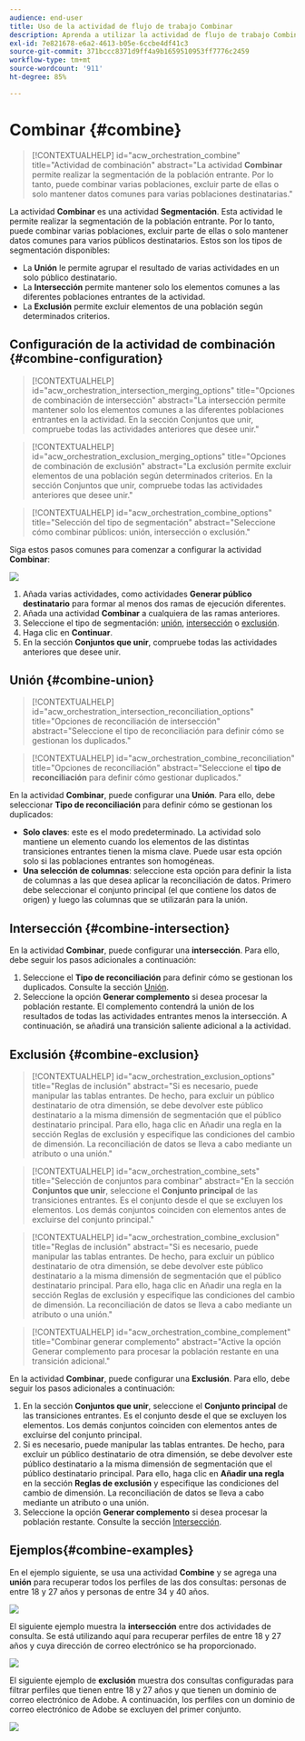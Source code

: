 ```yaml
---
audience: end-user
title: Uso de la actividad de flujo de trabajo Combinar
description: Aprenda a utilizar la actividad de flujo de trabajo Combinar
exl-id: 7e821678-e6a2-4613-b05e-6ccbe4df41c3
source-git-commit: 371bccc8371d9ff4a9b1659510953ff7776c2459
workflow-type: tm+mt
source-wordcount: '911'
ht-degree: 85%

---
```


# Combinar {#combine}

>[!CONTEXTUALHELP]
>id="acw_orchestration_combine"
>title="Actividad de combinación"
>abstract="La actividad **Combinar** permite realizar la segmentación de la población entrante. Por lo tanto, puede combinar varias poblaciones, excluir parte de ellas o solo mantener datos comunes para varias poblaciones destinatarias."

La actividad **Combinar** es una actividad **Segmentación**. Esta actividad le permite realizar la segmentación de la población entrante. Por lo tanto, puede combinar varias poblaciones, excluir parte de ellas o solo mantener datos comunes para varios públicos destinatarios. Estos son los tipos de segmentación disponibles:

<!--
The **Combine** activity can be placed after any other activity, but not at the beginning of the workflow. Any activity can be placed after the **Combine**.
-->

* La **Unión** le permite agrupar el resultado de varias actividades en un solo público destinatario.
* La **Intersección** permite mantener solo los elementos comunes a las diferentes poblaciones entrantes de la actividad.
* La **Exclusión** permite excluir elementos de una población según determinados criterios.

## Configuración de la actividad de combinación {#combine-configuration}

>[!CONTEXTUALHELP]
>id="acw_orchestration_intersection_merging_options"
>title="Opciones de combinación de intersección"
>abstract="La intersección permite mantener solo los elementos comunes a las diferentes poblaciones entrantes en la actividad. En la sección Conjuntos que unir, compruebe todas las actividades anteriores que desee unir."

>[!CONTEXTUALHELP]
>id="acw_orchestration_exclusion_merging_options"
>title="Opciones de combinación de exclusión"
>abstract="La exclusión permite excluir elementos de una población según determinados criterios. En la sección Conjuntos que unir, compruebe todas las actividades anteriores que desee unir."

>[!CONTEXTUALHELP]
>id="acw_orchestration_combine_options"
>title="Selección del tipo de segmentación"
>abstract="Seleccione cómo combinar públicos: unión, intersección o exclusión."

Siga estos pasos comunes para comenzar a configurar la actividad **Combinar**:

![](../assets/workflow-combine.png)

1. Añada varias actividades, como actividades **Generar público destinatario** para formar al menos dos ramas de ejecución diferentes.
1. Añada una actividad **Combinar** a cualquiera de las ramas anteriores.
1. Seleccione el tipo de segmentación: [unión](#union), [intersección](#intersection) o [exclusión](#exclusion).
1. Haga clic en **Continuar**.
1. En la sección **Conjuntos que unir**, compruebe todas las actividades anteriores que desee unir.

## Unión {#combine-union}

>[!CONTEXTUALHELP]
>id="acw_orchestration_intersection_reconciliation_options"
>title="Opciones de reconciliación de intersección"
>abstract="Seleccione el tipo de reconciliación para definir cómo se gestionan los duplicados."

>[!CONTEXTUALHELP]
>id="acw_orchestration_combine_reconciliation"
>title="Opciones de reconciliación"
>abstract="Seleccione el **tipo de reconciliación** para definir cómo gestionar duplicados."

En la actividad **Combinar**, puede configurar una **Unión**. Para ello, debe seleccionar **Tipo de reconciliación** para definir cómo se gestionan los duplicados:

* **Solo claves**: este es el modo predeterminado. La actividad solo mantiene un elemento cuando los elementos de las distintas transiciones entrantes tienen la misma clave. Puede usar esta opción solo si las poblaciones entrantes son homogéneas.
* **Una selección de columnas**: seleccione esta opción para definir la lista de columnas a las que desea aplicar la reconciliación de datos. Primero debe seleccionar el conjunto principal (el que contiene los datos de origen) y luego las columnas que se utilizarán para la unión.

## Intersección {#combine-intersection}

En la actividad **Combinar**, puede configurar una **intersección**. Para ello, debe seguir los pasos adicionales a continuación:

1. Seleccione el **Tipo de reconciliación** para definir cómo se gestionan los duplicados. Consulte la sección [Unión](#union).
1. Seleccione la opción **Generar complemento** si desea procesar la población restante. El complemento contendrá la unión de los resultados de todas las actividades entrantes menos la intersección. A continuación, se añadirá una transición saliente adicional a la actividad.

## Exclusión  {#combine-exclusion}

>[!CONTEXTUALHELP]
>id="acw_orchestration_exclusion_options"
>title="Reglas de inclusión"
>abstract="Si es necesario, puede manipular las tablas entrantes. De hecho, para excluir un público destinatario de otra dimensión, se debe devolver este público destinatario a la misma dimensión de segmentación que el público destinatario principal. Para ello, haga clic en Añadir una regla en la sección Reglas de exclusión y especifique las condiciones del cambio de dimensión. La reconciliación de datos se lleva a cabo mediante un atributo o una unión."

>[!CONTEXTUALHELP]
>id="acw_orchestration_combine_sets"
>title="Selección de conjuntos para combinar"
>abstract="En la sección **Conjuntos que unir**, seleccione el **Conjunto principal** de las transiciones entrantes. Es el conjunto desde el que se excluyen los elementos. Los demás conjuntos coinciden con elementos antes de excluirse del conjunto principal."

>[!CONTEXTUALHELP]
>id="acw_orchestration_combine_exclusion"
>title="Reglas de inclusión"
>abstract="Si es necesario, puede manipular las tablas entrantes. De hecho, para excluir un público destinatario de otra dimensión, se debe devolver este público destinatario a la misma dimensión de segmentación que el público destinatario principal. Para ello, haga clic en Añadir una regla en la sección Reglas de exclusión y especifique las condiciones del cambio de dimensión. La reconciliación de datos se lleva a cabo mediante un atributo o una unión."

>[!CONTEXTUALHELP]
>id="acw_orchestration_combine_complement"
>title="Combinar generar complemento"
>abstract="Active la opción Generar complemento para procesar la población restante en una transición adicional."

En la actividad **Combinar**, puede configurar una **Exclusión**. Para ello, debe seguir los pasos adicionales a continuación:

1. En la sección **Conjuntos que unir**, seleccione el **Conjunto principal** de las transiciones entrantes. Es el conjunto desde el que se excluyen los elementos. Los demás conjuntos coinciden con elementos antes de excluirse del conjunto principal.
1. Si es necesario, puede manipular las tablas entrantes. De hecho, para excluir un público destinatario de otra dimensión, se debe devolver este público destinatario a la misma dimensión de segmentación que el público destinatario principal. Para ello, haga clic en **Añadir una regla** en la sección **Reglas de exclusión** y especifique las condiciones del cambio de dimensión. La reconciliación de datos se lleva a cabo mediante un atributo o una unión.
1. Seleccione la opción **Generar complemento** si desea procesar la población restante. Consulte la sección [Intersección](#intersection).

## Ejemplos{#combine-examples}

En el ejemplo siguiente, se usa una actividad **Combine** y se agrega una **unión** para recuperar todos los perfiles de las dos consultas: personas de entre 18 y 27 años y personas de entre 34 y 40 años.

![](../assets/workflow-union-example.png)

El siguiente ejemplo muestra la **intersección** entre dos actividades de consulta. Se está utilizando aquí para recuperar perfiles de entre 18 y 27 años y cuya dirección de correo electrónico se ha proporcionado.

![](../assets/workflow-intersection-example.png)

El siguiente ejemplo de **exclusión** muestra dos consultas configuradas para filtrar perfiles que tienen entre 18 y 27 años y que tienen un dominio de correo electrónico de Adobe. A continuación, los perfiles con un dominio de correo electrónico de Adobe se excluyen del primer conjunto.

![](../assets/workflow-exclusion-example.png)
